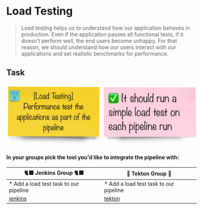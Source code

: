 # Load Testing

> Load testing helps us to understand how our application behaves in production. Even if the application passes all functional tests, if it doesn't perform well, the end users become unhappy. For that reason, we should understand how our users interact with our applications and set realistic benchmarks for performance.

## Task

![task-load-testing](images/task-load-testing.png)

#### In your groups pick the tool you'd like to integrate the pipeline with:

| 🐈‍⬛ **Jenkins Group** 🐈‍⬛  |  🐅 **Tekton Group** 🐅 |
|-----------------------|----------------------------|
| * Add a load test task to our pipeline | * Add a load test task to our pipeline |
| <span style="color:blue;">[jenkins](3-revenge-of-the-automated-testing/10a-jenkins.md)</span> | <span style="color:blue;">[tekton](3-revenge-of-the-automated-testing/10b-tekton.md)</span> |
